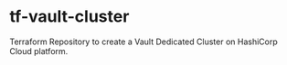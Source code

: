# tf-vault-cluster
Terraform Repository to create a Vault Dedicated Cluster on HashiCorp Cloud platform.
